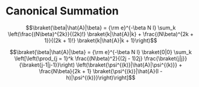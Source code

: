 # Canonical Summation
$$\braket{\beta|\hat{A}|\beta} = {\rm e}^{-\beta N l} \sum_k \left(\frac{(N\beta)^{2k}}{(2k)!} \braket{k|\hat{A}|k} + \frac{(N\beta)^{2k + 1}}{(2k + 1)!} \braket{k|\hat{A}|k + 1}\right)$$

$$\braket{\beta|\hat{A}|\beta} = {\rm e}^{-\beta N l} \braket{0|0} \sum_k \left[\left(\prod_{j = 1}^k \frac{(N\beta)^2}{(2j - 1)2j} \frac{\braket{j|j}}{\braket{j-1|j-1}}\right) \left(\braket{\psi^{(k)}|\hat{A}|\psi^{(k)}} + \frac{N\beta}{2k + 1} \braket{\psi^{(k)}|\hat{A}(l - h)|\psi^{(k)}}\right)\right]$$